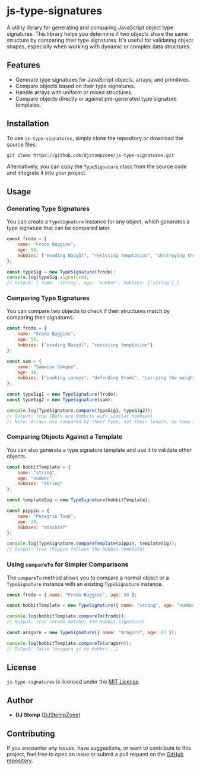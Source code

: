 # js-type-signatures

A utility library for generating and comparing JavaScript object type signatures. This library helps you determine if two objects share the same structure by comparing their type signatures. It's useful for validating object shapes, especially when working with dynamic or complex data structures.

## Features

- Generate type signatures for JavaScript objects, arrays, and primitives.
- Compare objects based on their type signatures.
- Handle arrays with uniform or mixed structures.
- Compare objects directly or against pre-generated type signature templates.

## Installation

To use `js-type-signatures`, simply clone the repository or download the source files:

```bash
git clone https://github.com/djstompzone/js-type-signatures.git
```

Alternatively, you can copy the `TypeSignature` class from the source code and integrate it into your project.

## Usage

### Generating Type Signatures

You can create a `TypeSignature` instance for any object, which generates a type signature that can be compared later.

```js
const frodo = {
    name: "Frodo Baggins",
    age: 50,
    hobbies: ["evading Nazgûl", "resisting temptation", "destroying the One Ring"]
};

const typeSig = new TypeSignature(frodo);
console.log(typeSig.signature);
// Output: { name: 'string', age: 'number', hobbies: ['string'] }
```

### Comparing Type Signatures

You can compare two objects to check if their structures match by comparing their signatures.

```js
const frodo = {
    name: "Frodo Baggins",
    age: 50,
    hobbies: ["evading Nazgûl", "resisting temptation"]
};

const sam = {
    name: "Samwise Gamgee",
    age: 38,
    hobbies: ["cooking coneys", "defending Frodo", "carrying the weight of friendship"]
};

const typeSig1 = new TypeSignature(frodo);
const typeSig2 = new TypeSignature(sam);

console.log(TypeSignature.compare(typeSig1, typeSig2)); 
// Output: true (Both are Hobbits with similar hobbies)
// Note: Arrays are compared by their type, not their length, as long as their structures match.
```

### Comparing Objects Against a Template

You can also generate a type signature template and use it to validate other objects.

```js
const hobbitTemplate = {
    name: "string",
    age: "number",
    hobbies: "string"
};

const templateSig = new TypeSignature(hobbitTemplate);

const pippin = {
    name: "Peregrin Took",
    age: 29,
    hobbies: "mischief"
};

console.log(TypeSignature.compareTemplate(pippin, templateSig)); 
// Output: true (Pippin follows the Hobbit template)
```

### Using `compareTo` for Simpler Comparisons

The `compareTo` method allows you to compare a normal object or a `TypeSignature` instance with an existing `TypeSignature` instance.

```js
const frodo = { name: "Frodo Baggins", age: 50 };

const hobbitTemplate = new TypeSignature({ name: "string", age: "number" });

console.log(hobbitTemplate.compareTo(frodo)); 
// Output: true (Frodo matches the Hobbit signature)

const aragorn = new TypeSignature({ name: "Aragorn", age: 87 });

console.log(hobbitTemplate.compareTo(aragorn)); 
// Output: false (Aragorn is no Hobbit...)
```

## License

`js-type-signatures` is licensed under the [MIT License](https://opensource.org/license/mit).

## Author

- **DJ Stomp** ([DJStompZone](https://github.com/djstompzone))

## Contributing

If you encounter any issues, have suggestions, or want to contribute to this project, feel free to open an issue or submit a pull request on the [GitHub repository](https://github.com/djstompzone/js-type-signatures).


